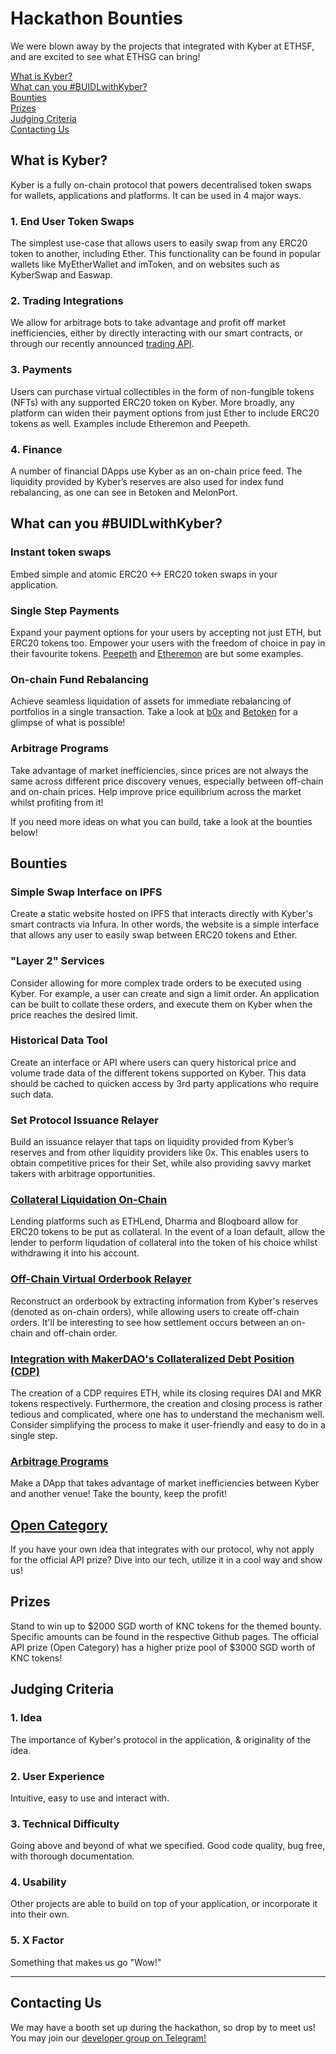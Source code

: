 # Hackathon Bounties
We were blown away by the projects that integrated with Kyber at ETHSF, and are excited to see what ETHSG can bring!

<!-- Table Of Contents-->
[What is Kyber?](#what-is-kyber)<br>
[What can you #BUIDLwithKyber?](#what-can-you-buidlwithkyber)<br>
[Bounties](#bounties)<br>
[Prizes](#prizes)<br>
[Judging Criteria](#judging-criteria)<br>
[Contacting Us](#contacting-us)

## What is Kyber?
Kyber is a fully on-chain protocol that powers decentralised token swaps for wallets, applications and platforms. It can be used in 4 major ways.

### 1. End User Token Swaps
The simplest use-case that allows users to easily swap from any ERC20 token to another, including Ether. This functionality can be found in popular wallets like MyEtherWallet and imToken, and on websites such as KyberSwap and Easwap.

### 2. Trading Integrations
We allow for arbitrage bots to take advantage and profit off market inefficiencies, either by directly interacting with our smart contracts, or through our recently announced [trading API](https://blog.kyber.network/introducing-the-kyber-trading-api-b30550645b74).

### 3. Payments
Users can purchase virtual collectibles in the form of non-fungible tokens (NFTs) with any supported ERC20 token on Kyber. More broadly, any platform can widen their payment options from just Ether to include ERC20 tokens as well. Examples include Etheremon and Peepeth.

### 4. Finance
A number of financial DApps use Kyber as an on-chain price feed. The liquidity provided by Kyber’s reserves are also used for index fund rebalancing, as one can see in Betoken and MelonPort.


## What can you #BUIDLwithKyber?

### Instant token swaps
Embed simple and atomic ERC20 <-> ERC20 token swaps in your application.

### Single Step Payments
Expand your payment options for your users by accepting not just ETH, but ERC20 tokens too. Empower your users with the freedom of choice in pay in their favourite tokens. [Peepeth](https://peepeth.com/a/crowdfunding) and [Etheremon](https://hackernoon.com/etheremon-integrates-with-kybers-on-chain-liquidity-protocol-a-new-payment-solution-for-ccbb36dfd595) are but some examples.

### On-chain Fund Rebalancing
Achieve seamless liquidation of assets for immediate rebalancing of portfolios in a single transaction. Take a look at [b0x](https://medium.com/@b0xNet/kyber-bzx-b6f5330289a6) and [Betoken](https://medium.com/betoken/6-primordial-reasons-to-build-a-decentralized-hedge-fund-with-kyber-1bbb3ed6a4d9) for a glimpse of what is possible!

### Arbitrage Programs
Take advantage of market inefficiencies, since prices are not always the same across different price discovery venues, especially between off-chain and on-chain prices. Help improve price equilibrium across the market whilst profiting from it!

If you need more ideas on what you can build, take a look at the bounties below!

## Bounties
### Simple Swap Interface on IPFS
Create a static website hosted on IPFS that interacts directly with Kyber's smart contracts via Infura. In other words, the website is a simple interface that allows any user to easily swap between ERC20 tokens and Ether.

### "Layer 2" Services
Consider allowing for more complex trade orders to be executed using Kyber. For example, a user can create and sign a limit order. An application can be built to collate these orders, and execute them on Kyber when the price reaches the desired limit.

### Historical Data Tool
Create an interface or API where users can query historical price and volume trade data of the different tokens supported on Kyber. This data should be cached to quicken access by 3rd party applications who require such data.

### Set Protocol Issuance Relayer
Build an issuance relayer that taps on liquidity provided from Kyber’s reserves and from other liquidity providers like 0x. This enables users to obtain competitive prices for their Set, while also providing savvy market takers with arbitrage opportunities.

### [Collateral Liquidation On-Chain](https://github.com/KyberNetwork/hackathon-bounties/issues/1)
Lending platforms such as ETHLend, Dharma and Bloqboard allow for ERC20 tokens to be put as collateral. In the event of a loan default, allow the lender to perform liqudation of collateral into the token of his choice whilst withdrawing it into his account.

### [Off-Chain Virtual Orderbook Relayer](https://github.com/KyberNetwork/hackathon-bounties/issues/2)
Reconstruct an orderbook by extracting information from Kyber's reserves (denoted as on-chain orders), while allowing users to create off-chain orders. It'll be interesting to see how settlement occurs between an on-chain and off-chain order.

### [Integration with MakerDAO's Collateralized Debt Position (CDP)](https://github.com/KyberNetwork/hackathon-bounties/issues/3)
The creation of a CDP requires ETH, while its closing requires DAI and MKR tokens respectively. Furthermore, the creation and closing process is rather tedious and complicated, where one has to understand the mechanism well. Consider simplifying the process to make it user-friendly and easy to do in a single step.

### [Arbitrage Programs](https://github.com/KyberNetwork/hackathon-bounties/issues/4)
Make a DApp that takes advantage of market inefficiencies between Kyber and another venue! Take the bounty, keep the profit!

## [Open Category](https://github.com/KyberNetwork/hackathon-bounties/issues/5)
If you have your own idea that integrates with our protocol, why not apply for the official API prize? Dive into our tech, utilize it in a cool way and show us!

## Prizes
Stand to win up to $2000 SGD worth of KNC tokens for the themed bounty. Specific amounts can be found in the respective Github pages. The official API prize (Open Category) has a higher prize pool of $3000 SGD worth of KNC tokens!

## Judging Criteria
### 1. Idea
The importance of Kyber's protocol in the application, & originality of the idea.

### 2. User Experience
Intuitive, easy to use and interact with.

### 3. Technical Difficulty
Going above and beyond of what we specified. Good code quality, bug free, with thorough documentation.

### 4. Usability
Other projects are able to build on top of your application, or incorporate it into their own.

### 5. X Factor
Something that makes us go "Wow!"

---

## Contacting Us
We may have a booth set up during the hackathon, so drop by to meet us!
You may join our [developer group on Telegram!](https://t.me/kyberdeveloper)
